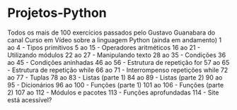 # Projetos-Python
Todos os mais de 100 exercícios passados pelo Gustavo Guanabara do canal Curso em Vídeo sobre a linguagem Python (ainda em andamento)
1 ao 4 - Tipos primitivos
5 ao 15 - Operadores aritméticos
16 ao 21 - Utilizando módulos
22 ao 27 - Manipulando texto
28 ao 35 - Condições
36 ao 45 - Condições aninhadas
46 ao 56 - Estrutura de repetição for
57 ao 65 - Estrutura de repetição while
66 ao 71 - Interrompenso repetições while
72 ao 77 - Tuplas
78 ao 83 - Listas (parte 1)
84 ao 89 - Listas (parte 2)
90 ao 95 - Dicionários
96 ao 100 - Funções (parte 1)
101 ao 106 - Funções (parte 2)
107 ao 112 - Módulos e pacotes
113 - Funções aprofundadas
114 - Site está acessível?
